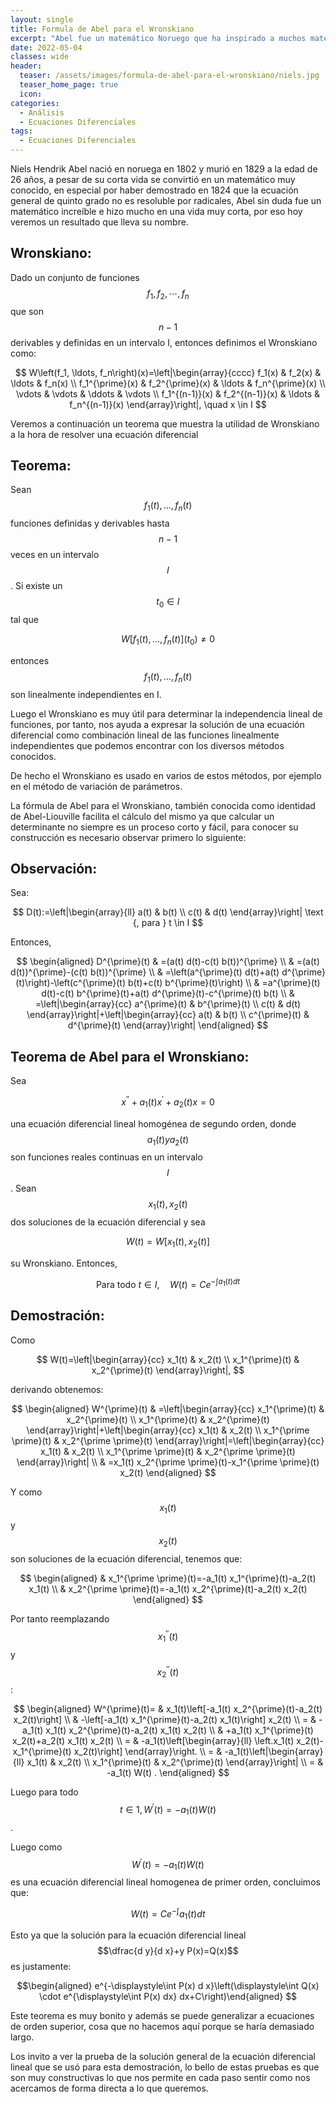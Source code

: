 ```yaml
---
layout: single
title: Formula de Abel para el Wronskiano
excerpt: "Abel fue un matemático Noruego que ha inspirado a muchos matemáticos, sus aportes se centran principalmente en el álgebra, sin embargo hoy veremos uno de sus aportes a la rama del análisis.  " 
date: 2022-05-04 
classes: wide
header:
  teaser: /assets/images/formula-de-abel-para-el-wronskiano/niels.jpg
  teaser_home_page: true
  icon: 
categories:
  - Análisis
  - Ecuaciones Diferenciales
tags:  
  - Ecuaciones Diferenciales
---
```


Niels Hendrik Abel nació en noruega en 1802 y murió en 1829 a la edad de 26 años, a pesar de su corta vida se convirtió en un matemático muy conocido, en especial por haber demostrado en 1824 que la ecuación general de quinto grado no es resoluble por radicales, Abel sin duda fue un matemático increíble e hizo mucho en una vida muy corta, por eso hoy veremos un resultado que lleva su nombre.

## Wronskiano:

Dado un conjunto de funciones $$f_1, f_2, \cdots, f_n$$ que son $$n-1$$ derivables y definidas en un intervalo I, entonces definimos el Wronskiano como:

$$
W\left(f_1, \ldots, f_n\right)(x)=\left|\begin{array}{cccc}
f_1(x) & f_2(x) & \ldots & f_n(x) \\
f_1^{\prime}(x) & f_2^{\prime}(x) & \ldots & f_n^{\prime}(x) \\
\vdots & \vdots & \ddots & \vdots \\
f_1^{(n-1)}(x) & f_2^{(n-1)}(x) & \ldots & f_n^{(n-1)}(x)
\end{array}\right|, \quad x \in I
$$

Veremos a continuación un teorema que muestra la utilidad de Wronskiano a la hora de resolver una ecuación diferencial

## Teorema:

Sean $$f_1(t), \ldots, f_n(t)$$ funciones definidas y derivables hasta $$n-1$$ veces en un intervalo $$I$$. Si existe un $$t_0 \in I$$ tal que

$$
W\left[f_1(t), \ldots, f_n(t)\right]\left(t_0\right) \neq 0
$$

entonces $$f_1(t), \ldots, f_n(t)$$ son linealmente independientes en I.

Luego el Wronskiano es muy útil para determinar la independencia lineal de funciones, por tanto, nos ayuda a expresar la solución de una ecuación diferencial como combinación lineal de las funciones linealmente independientes que podemos encontrar con los diversos métodos conocidos.

De hecho el Wronskiano es usado en varios de estos métodos, por ejemplo en el método de variación de parámetros.

La fórmula de Abel para el Wronskiano, también conocida como identidad de Abel-Liouville facilita el cálculo del mismo ya que calcular un determinante no siempre es un proceso corto y fácil, para conocer su construcción es necesario observar primero lo siguiente:

## Observación:

Sea:

$$
D(t):=\left|\begin{array}{ll}
a(t) & b(t) \\
c(t) & d(t)
\end{array}\right| \text {, para } t \in I
$$

Entonces,

$$
\begin{aligned}
D^{\prime}(t) & =(a(t) d(t)-c(t) b(t))^{\prime} \\
& =(a(t) d(t))^{\prime}-(c(t) b(t))^{\prime} \\
& =\left(a^{\prime}(t) d(t)+a(t) d^{\prime}(t)\right)-\left(c^{\prime}(t) b(t)+c(t) b^{\prime}(t)\right) \\
& =a^{\prime}(t) d(t)-c(t) b^{\prime}(t)+a(t) d^{\prime}(t)-c^{\prime}(t) b(t) \\
& =\left|\begin{array}{cc}
a^{\prime}(t) & b^{\prime}(t) \\
c(t) & d(t)
\end{array}\right|+\left|\begin{array}{cc}
a(t) & b(t) \\
c^{\prime}(t) & d^{\prime}(t)
\end{array}\right|
\end{aligned}
$$


## Teorema de Abel para el Wronskiano:

Sea

$$
x^{\prime \prime}+a_1(t) x^{\prime}+a_2(t) x=0
$$

una ecuación diferencial lineal homogénea de segundo orden, donde $$a_1(t) y a_2(t)$$ son funciones reales continuas en un intervalo $$I$$. Sean $$x_1(t), x_2(t)$$ dos soluciones de la ecuación diferencial y sea

$$
W(t)=W\left[x_1(t), x_2(t)\right]
$$

su Wronskiano. Entonces,

$$
\text { Para todo } t \in I, \quad W(t)=C e^{-\displaystyle \int a_1(t)  dt}
$$


## Demostración:

Como

$$
W(t)=\left|\begin{array}{cc}
x_1(t) & x_2(t) \\
x_1^{\prime}(t) & x_2^{\prime}(t)
\end{array}\right|,
$$

derivando obtenemos:

$$
\begin{aligned}
W^{\prime}(t) & =\left|\begin{array}{cc}
x_1^{\prime}(t) & x_2^{\prime}(t) \\
x_1^{\prime}(t) & x_2^{\prime}(t)
\end{array}\right|+\left|\begin{array}{cc}
x_1(t) & x_2(t) \\
x_1^{\prime \prime}(t) & x_2^{\prime \prime}(t)
\end{array}\right|=\left|\begin{array}{cc}
x_1(t) & x_2(t) \\
x_1^{\prime \prime}(t) & x_2^{\prime \prime}(t)
\end{array}\right| \\
& =x_1(t) x_2^{\prime \prime}(t)-x_1^{\prime \prime}(t) x_2(t)
\end{aligned}
$$

Y como $$x_1(t)$$ y $$x_2(t)$$ son soluciones de la ecuación diferencial, tenemos que:

$$
\begin{aligned}
& x_1^{\prime \prime}(t)=-a_1(t) x_1^{\prime}(t)-a_2(t) x_1(t) \\
& x_2^{\prime \prime}(t)=-a_1(t) x_2^{\prime}(t)-a_2(t) x_2(t)
\end{aligned}
$$

Por tanto reemplazando $$x_1^{\prime \prime}(t)$$ y $$x_2^{\prime \prime}(t)$$ :

$$
\begin{aligned}
W^{\prime}(t)= & x_1(t)\left[-a_1(t) x_2^{\prime}(t)-a_2(t) x_2(t)\right] \\
& -\left[-a_1(t) x_1^{\prime}(t)-a_2(t) x_1(t)\right] x_2(t) \\
= & -a_1(t) x_1(t) x_2^{\prime}(t)-a_2(t) x_1(t) x_2(t) \\
& +a_1(t) x_1^{\prime}(t) x_2(t)+a_2(t) x_1(t) x_2(t) \\
= & -a_1(t)\left[\begin{array}{ll}
\left.x_1(t) x_2(t)-x_1^{\prime}(t) x_2(t)\right]
\end{array}\right. \\
= & -a_1(t)\left|\begin{array}{ll}
x_1(t) & x_2(t) \\
x_1^{\prime}(t) & x_2^{\prime}(t)
\end{array}\right| \\
= & -a_1(t) W(t) .
\end{aligned}
$$

Luego para todo $$t \in 1, W^{\prime}(t)=-a_1(t) W(t)$$.

Luego como $$W^{\prime}(t)=-a_1(t) W(t)$$ es una ecuación diferencial lineal homogenea de primer orden, concluimos que:

$$
W(t)=C e^{-\int} a_1(t) d t
$$

Esto ya que la solución para la ecuación diferencial lineal $$\dfrac{d y}{d x}+y P(x)=Q(x)$$ es justamente:

$$\begin{aligned}
e^{-\displaystyle\int P(x) d x}\left(\displaystyle\int Q(x) \cdot e^{\displaystyle\int P(x) dx} dx+C\right)\end{aligned}
$$


$$\tag*{$\blacksquare$}$$


Este teorema es muy bonito y además se puede generalizar a ecuaciones de orden superior, cosa que no hacemos aquí porque se haría demasiado largo.

Los invito a ver la prueba de la solución general de la ecuación diferencial lineal que se usó para esta demostración, lo bello de estas pruebas es que son muy constructivas lo que nos permite en cada paso sentir como nos acercamos de forma directa a lo que queremos.